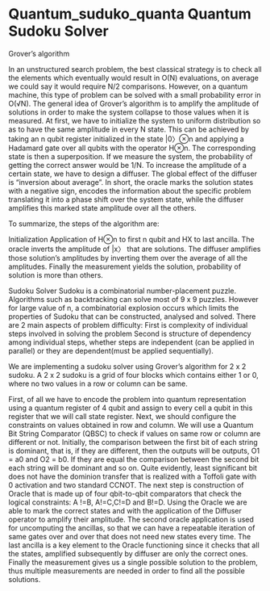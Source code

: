 # Quantum_suduko_quanta              Quantum Sudoku Solver


Grover’s algorithm

In an unstructured search problem, the best classical strategy is to check all the elements which eventually would result in O(N) evaluations, on average we could say it would require N/2 comparisons.
However, on a quantum machine, this type of problem can be solved with a small probability error in O(√N).
The general idea of Grover’s algorithm is to amplify the amplitude of solutions in order to make the system collapse to those values when it is measured. At first, we have to initialize the system to uniform distribution so as to have the same amplitude in every N state. This can be achieved by taking an n qubit register initialized in the state  |0〉⊗n   and applying a Hadamard gate over all qubits with the operator  H⊗n. The corresponding state is then a superposition.
If we measure the system, the probability of getting the correct answer would be 1/N. To increase the amplitude of a certain state, we have to design a diffuser. The global effect of the diffuser is “inversion about average”. In short, the oracle marks the solution states with a negative sign, encodes the information about the specific problem translating it into a phase shift over the system state, while the diffuser amplifies this marked state amplitude over all the others.

To summarize, the steps of the algorithm are:

Initialization
Application of H⊗n to first n qubit and HX to last ancilla.
The oracle inverts the amplitude of |x〉  that are solutions.
The diffuser amplifies those solution’s amplitudes by inverting them over the average of all the amplitudes.
Finally the measurement yields the solution, probability of solution is more than others.

Sudoku Solver
Sudoku is a combinatorial number-placement puzzle. Algorithms such as backtracking can solve most of 9 x 9 puzzles. However for large value of n, a combinatorial explosion occurs which limits the properties of Sudoku that can be constructed, analysed and solved.
There are 2 main aspects of problem difficulty:
First is complexity of individual steps involved in solving the problem 
Second is structure of dependency among individual steps, whether steps are independent  (can be applied in parallel) or they are dependent(must be applied sequentially).

We are implementing a sudoku solver using Grover’s algorithm for 2 x 2 sudoku.
A  2 x 2  sudoku is a grid of four blocks which contains either 1 or 0, where no two values in a row or column can be same.
                                         

First, of all we have to encode the problem into quantum representation using a quantum register of 4 qubit and assign to every cell a qubit in this register that we will call state register.
Next, we should configure the constraints on values obtained in row and column. We will use a Quantum Bit String Comparator (QBSC) to check if values on same row or column are different or not. Initially, the comparison between the first bit of each string is dominant, that is, if they are different, then the outputs will be outputs, O1 = a0 and O2 = b0. If they are equal the comparison between the second bit each string will be dominant and so on. Quite evidently, least significant bit does not have the dominion transfer that is realized with a Toffoli gate with 0 activation and two standard CCNOT.
The next step is construction of Oracle that is made up of four qbit-to-qbit comparators that check the logical constraints: A !=B, A!=C,C!=D and B!=D.
Using the Oracle we are able to mark the correct states and with the application of the Diffuser operator to amplify their amplitude. The second oracle application is used for uncomputing the ancillas, so that we can have a repeatable iteration of same gates over and over that does not need new states every time. The last ancilla is a key element to the Oracle functioning since it checks that all the states, amplified subsequently by diffuser are only the correct ones. Finally the measurement gives us a single possible solution to the problem, thus multiple measurements are needed in order to find all the possible solutions.
